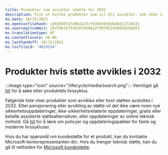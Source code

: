 ```yaml
---
title: Produkter som avvikler støtte for 2032
description: Finn ut hvilke produkter som vil bli avviklet, som ikke lenger vil bli støttet eller som vil bli flyttet fra vanlig støtte til utvidet støtte i 2032.
ms.date: 10/15/2021
ms.openlocfilehash: ce028d97a7d8ba133cf639d3556d6dbd11728431
ms.sourcegitcommit: 25d74b15f53636fd58822f99f8525489382b6d23
ms.translationtype: HT
ms.contentlocale: nb-NO
ms.lasthandoff: 10/15/2021
ms.locfileid: "4029154"
---
```

# <a name="products-ending-support-in-2032"></a>Produkter hvis støtte avvikles i 2032

:::image type="icon" source="/lifecycle/media/search.png":::
Vennligst gå [hit](/lifecycle/products/) for å søke etter produktets livssyklus.

Følgende liste viser produkter som avvikles eller hvor støtten avsluttes i 2032. Etter pensjonering eller avvikling av støtte vil det ikke være noen nye sikkerhetsoppdateringer, ikke-sikkerhetsrelaterte oppdateringer, gratis eller betalte assisterte støttealternativer, eller oppdateringer av online teknisk innhold. Gå [hit](/lifecycle/overview/product-end-of-support-overview) for å lære om policyer og oppdateringspakker for faste og moderne livssykluser.

Hvis du har spørsmål om kundestøtte for et produkt, kan du kontakte Microsoft-kontorepresentanten din. Hvis du trenger teknisk støtte, kan du gå til nettsiden for [Microsoft kundestøtte](https://support.microsoft.com/contactus/?ws=support).







